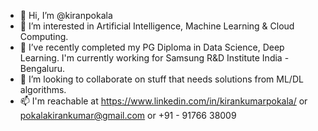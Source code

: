 - 👋 Hi, I’m @kiranpokala
- 👀 I’m interested in Artificial Intelligence, Machine Learning & Cloud Computing.
- 🌱 I’ve recently completed my PG Diploma in Data Science, Deep Learning. I'm currently working for Samsung R&D Institute India - Bengaluru.
- 💞️ I’m looking to collaborate on stuff that needs solutions from ML/DL algorithms.
- 📫 I'm reachable at https://www.linkedin.com/in/kirankumarpokala/ or pokalakirankumar@gmail.com or +91 - 91766 38009

<!---
kiranpokala/kiranpokala is a ✨ special ✨ repository because its `README.md` (this file) appears on your GitHub profile.
You can click the Preview link to take a look at your changes.
--->
